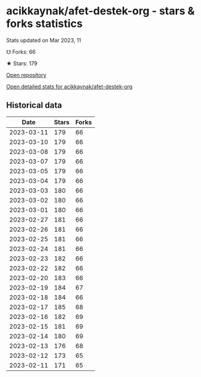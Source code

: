 # acikkaynak/afet-destek-org - stars & forks statistics

Stats updated on Mar 2023, 11

☋ Forks: 66

★ Stars: 179

[Open repository](https://github.com/acikkaynak/afet-destek-org)

[Open detailed stats for acikkaynak/afet-destek-org](https://reviewgithub.com/rep/acikkaynak/afet-destek-org)

## Historical data
| Date | Stars | Forks |
|------|-------|-------|
| 2023-03-11 | 179 | 66 | 
| 2023-03-10 | 179 | 66 | 
| 2023-03-08 | 179 | 66 | 
| 2023-03-07 | 179 | 66 | 
| 2023-03-05 | 179 | 66 | 
| 2023-03-04 | 179 | 66 | 
| 2023-03-03 | 180 | 66 | 
| 2023-03-02 | 180 | 66 | 
| 2023-03-01 | 180 | 66 | 
| 2023-02-27 | 181 | 66 | 
| 2023-02-26 | 181 | 66 | 
| 2023-02-25 | 181 | 66 | 
| 2023-02-24 | 181 | 66 | 
| 2023-02-23 | 182 | 66 | 
| 2023-02-22 | 182 | 66 | 
| 2023-02-20 | 183 | 66 | 
| 2023-02-19 | 184 | 67 | 
| 2023-02-18 | 184 | 66 | 
| 2023-02-17 | 185 | 68 | 
| 2023-02-16 | 182 | 69 | 
| 2023-02-15 | 181 | 69 | 
| 2023-02-14 | 180 | 69 | 
| 2023-02-13 | 176 | 68 | 
| 2023-02-12 | 173 | 65 | 
| 2023-02-11 | 171 | 65 | 

